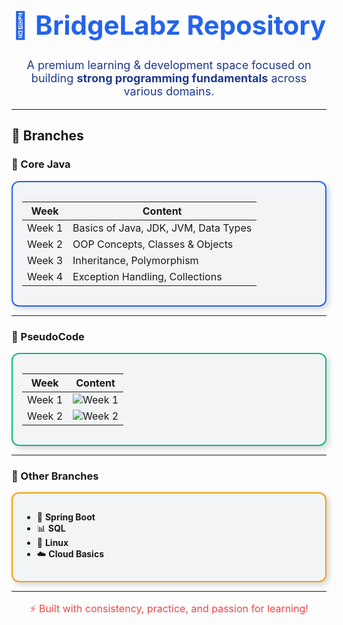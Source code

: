 <h1 align="center" style="color:#2563EB; font-size: 42px;">
🚀 BridgeLabz Repository
</h1>

<p align="center" style="color:#1E3A8A; font-size:18px;">
A premium learning & development space focused on building <b>strong programming fundamentals</b> across various domains.
</p>

---

## 📂 Branches

### 🔹 Core Java
<div style="border: 2px solid #2563EB; border-radius: 12px; padding: 15px; background-color:#F3F4F6; box-shadow: 4px 4px 10px #d1d5db;">
  
| **Week** | **Content** |
|----------|-------------|
| Week 1   | Basics of Java, JDK, JVM, Data Types |
| Week 2   | OOP Concepts, Classes & Objects |
| Week 3   | Inheritance, Polymorphism |
| Week 4   | Exception Handling, Collections |

</div>

---

### 🔹 PseudoCode
<div style="border: 2px solid #10B981; border-radius: 12px; padding: 15px; background-color:#F3F4F6; box-shadow: 4px 4px 10px #d1d5db;">

| **Week** | **Content** |
|----------|-------------|
| Week 1   | ![Week 1](pseudo/week1.png) |
| Week 2   | ![Week 2](pseudo/week2.png) |

</div>

---

### 🔹 Other Branches
<div style="border: 2px solid #F59E0B; border-radius: 12px; padding: 15px; background-color:#F3F4F6; box-shadow: 4px 4px 10px #d1d5db;">
  
- 🌱 **Spring Boot**
- 📊 **SQL**
- 🐧 **Linux**
- ☁️ **Cloud Basics**

</div>

---

<p align="center" style="color:#EF4444; font-size:16px;">
⚡ Built with consistency, practice, and passion for learning!
</p>
